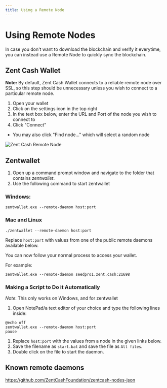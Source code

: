 ```yaml
---
title: Using a Remote Node
---
```


# Using Remote Nodes

In case you don't want to download the blockchain and verify it everytime, you can instead use a Remote Node to quickly sync the blockchain.

## Zent Cash Wallet

**Note:** By default, Zent Cash Wallet connects to a reliable remote node over SSL, so this step should be unnecessary unless you wish to connect to a particular remote node.

1. Open your wallet
2. Click on the settings icon in the top right
3. In the text box below, enter the URL and Port of the node you wish to connect to
4. Click "Connect"

- You may also click "Find node..." which will select a random node

![Zent Cash Remote Node](@site/static/img/use/wallets/zentcash-wallet/zentcash-wallet-remote-nodes.png)

## Zentwallet

1. Open up a command prompt window and navigate to the folder that contains *zentwallet*.
2. Use the following command to start zentwallet  

### Windows:

```
zentwallet.exe --remote-daemon host:port
```

### Mac and Linux

```
./zentwallet --remote-daemon host:port
```

Replace `host:port` with values from one of the public remote daemons available below.

You can now follow your normal process to access your wallet.

For example:

```
zentwallet.exe --remote-daemon seedpro1.zent.cash:21698
```

### Making a Script to Do it Automatically

*Note*: This only works on Windows, and for zentwallet

1. Open NotePad/a text editor of your choice and type the following lines inside:

```text
@echo off
zentwallet.exe --remote-daemon host:port
pause
```

1. Replace `host:port` with the values from a node in the given links below.
2. Save the filename as `start.bat` and save the file as `All files`.
3. Double click on the file to start the daemon.

## Known remote daemons

https://github.com/ZentCashFoundation/zentcash-nodes-json
